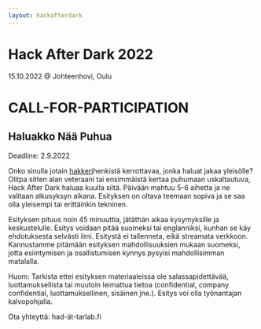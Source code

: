 ```yaml
---
layout: hackafterdark
---
```

# Hack After Dark 2022
15.10.2022 @ Johteenhovi, Oulu
# CALL-FOR-PARTICIPATION
## Haluakko Nää Puhua
Deadline: 2.9.2022

Onko sinulla jotain [hakkeri](https://fi.wikipedia.org/wiki/Hakkeri#Hakkeri-sana)henkistä kerrottavaa, jonka haluat jakaa yleisölle? Olitpa sitten alan veteraani tai ensimmäistä kertaa puhumaan uskaltautuva, Hack After Dark haluaa kuulla siitä. Päivään mahtuu 5-6 aihetta ja ne valitaan alkusyksyn aikana. Esityksen on oltava teemaan sopiva ja se saa olla yleisempi tai erittäinkin tekninen.

Esityksen pituus noin 45 minuuttia, jätäthän aikaa kysymyksille ja keskustelulle. Esitys voidaan pitää suomeksi tai englanniksi, kunhan se käy ehdotuksesta selvästi ilmi. Esitystä ei tallenneta, eikä streamata verkkoon. Kannustamme pitämään esityksen mahdollisuuksien mukaan suomeksi, jotta esiintymisen ja osallistumisen kynnys pysyisi mahdollisimman matalalla.

Huom: Tarkista ettei esityksen materiaaleissa ole salassapidettävää, luottamuksellista tai muutoin leimattua tietoa (confidential, company confidential, luottamuksellinen, sisäinen jne.). Esitys voi olla työnantajan kalvopohjalla.

Ota yhteyttä: had-ät-tarlab.fi

